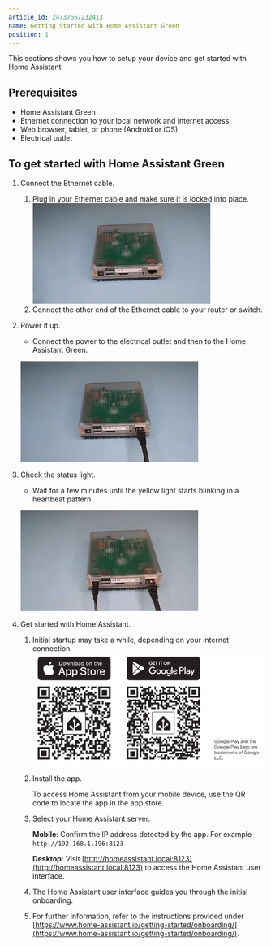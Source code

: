 ```yaml
---
article_id: 24737667232413
name: Getting Started with Home Assistant Green
position: 1
---
```


This sections shows you how to setup your device and get started with Home Assistant

## Prerequisites

-   Home Assistant Green
-   Ethernet connection to your local network and internet access
-   Web browser, tablet, or phone (Android or iOS)
-   Electrical outlet

## To get started with Home Assistant Green

1. Connect the Ethernet cable.

   1. Plug in your Ethernet cable and make sure it is locked into place.
   ![Connecting the Ethernet cable to the device](/static/img/green/green_connect_ethernet.webp)
   2. Connect the other end of the Ethernet cable to your router or switch.

2. Power it up.

   - Connect the power to the electrical outlet and then to the Home Assistant Green.

   ![Connecting the power cable to the device](/static/img/green/green_connect_power.webp)

3. Check the status light.
   - Wait for a few minutes until the yellow light starts blinking in a heartbeat pattern.

   ![Yellow status light blinking in a heartbeat pattern](/static/img/green/green_yellow_heartbeat.webp)



4. Get started with Home Assistant.

   1.  Initial startup may take a while, depending on your internet connection.
   ![Home Assistant user interface on a screen](/static/img/green/getting_started_04.png)
   2.  Install the app.

       To access Home Assistant from your mobile device, use the QR code to locate the app in the app store.

   3. Select your Home Assistant server.

      **Mobile**: Confirm the IP address detected by the app. For example `http://192.168.1.196:8123`

      **Desktop**: Visit [http://homeassistant.local:8123](http://homeassistant.local:8123) to access the Home Assistant user interface.

   4. The Home Assistant user interface guides you through the initial onboarding.

   5. For further information, refer to the instructions provided under [https://www.home-assistant.io/getting-started/onboarding/](https://www.home-assistant.io/getting-started/onboarding/).

